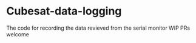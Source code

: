 # Cubesat-data-logging
The code for recording the data revieved from the serial monitor WIP PRs welcome
